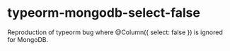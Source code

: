 # typeorm-mongodb-select-false

Reproduction of typeorm bug where @Column({ select: false }) is ignored for MongoDB.
